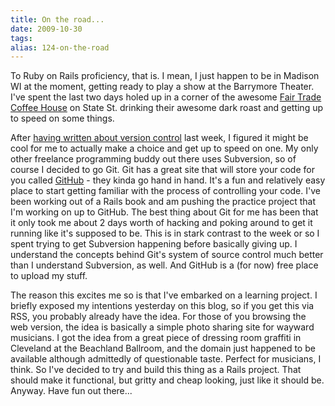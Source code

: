 ```yaml
---
title: On the road...
date: 2009-10-30
tags: 
alias: 124-on-the-road
---
```


To Ruby on Rails proficiency, that is. I mean, I just happen to be in Madison WI at the moment, getting ready to play a show at the Barrymore Theater. I've spent the last two days holed up in a corner of the awesome [Fair Trade Coffee House](http://www.fairtradecoffeehouse.com/) on State St. drinking their awesome dark roast and getting up to speed on some things.


After [having written about version control](posts/chapter-6a-version-control/) last week, I figured it might be cool for me to actually make a choice and get up to speed on one. My only other freelance programming buddy out there uses Subversion, so of course I decided to go Git. Git has a great site that will store your code for you called [GitHub](https://github.com/) - they kinda go hand in hand. It's a fun and relatively easy place to start getting familiar with the process of controlling your code. I've been working out of a Rails book and am pushing the practice project that I'm working on up to GitHub. The best thing about Git for me has been that it only took me about 2 days worth of hacking and poking around to get it running like it's supposed to be. This is in stark contrast to the week or so I spent trying to get Subversion happening before basically giving up. I understand the concepts behind Git's system of source control much better than I understand Subversion, as well. And GitHub is a (for now) free place to upload my stuff.


The reason this excites me so is that I've embarked on a learning project. I briefly exposed my intentions yesterday on this blog, so if you get this via RSS, you probably already have the idea. For those of you browsing the web version, the idea is basically a simple photo sharing site for wayward musicians. I got the idea from a great piece of dressing room graffiti in Cleveland at the Beachland Ballroom, and the domain just happened to be available although admittedly of questionable taste. Perfect for musicians, I think. So I've decided to try and build this thing as a Rails project. That should make it functional, but gritty and cheap looking, just like it should be. Anyway. Have fun out there...


